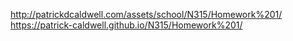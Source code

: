 http://patrickdcaldwell.com/assets/school/N315/Homework%201/
https://patrick-caldwell.github.io/N315/Homework%201/
